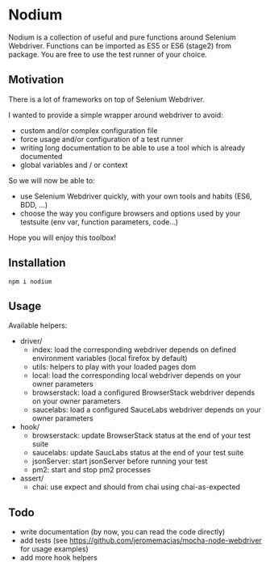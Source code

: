 # Nodium

Nodium is a collection of useful and pure functions around Selenium Webdriver.
Functions can be imported as ES5 or ES6 (stage2) from package.
You are free to use the test runner of your choice.

## Motivation

There is a lot of frameworks on top of Selenium Webdriver.

I wanted to provide a simple wrapper around webdriver to avoid:
- custom and/or complex configuration file
- force usage and/or configuration of a test runner
- writing long documentation to be able to use a tool which is already documented
- global variables and / or context

So we will now be able to:
- use Selenium Webdriver quickly, with your own tools and habits (ES6, BDD, ...)
- choose the way you configure browsers and options used by your testsuite (env var, function parameters, code...)

Hope you will enjoy this toolbox!

## Installation

`npm i nodium`

## Usage

Available helpers:

- driver/
    - index: load the corresponding webdriver depends on defined environment variables (local firefox by default)
    - utils: helpers to play with your loaded pages dom
    - local: load the corresponding local webdriver depends on your owner parameters
    - browserstack: load a configured BrowserStack webdriver depends on your owner parameters
    - saucelabs: load a configured SauceLabs webdriver depends on your owner parameters
- hook/
    - browserstack: update BrowserStack status at the end of your test suite
    - saucelabs: update SaucLabs status at the end of your test suite
    - jsonServer: start jsonServer before running your test
    - pm2: start and stop pm2 processes
- assert/
    - chai: use expect and should from chai using chai-as-expected

## Todo

- write documentation (by now, you can read the code directly)
- add tests (see https://github.com/jeromemacias/mocha-node-webdriver for usage examples)
- add more hook helpers
